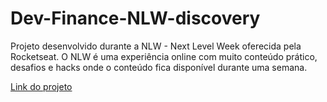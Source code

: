 # Dev-Finance-NLW-discovery
Projeto desenvolvido durante a NLW - Next Level Week oferecida pela Rocketseat. O NLW é uma experiência online com muito conteúdo prático, desafios e hacks onde o conteúdo fica disponível durante uma semana.

<a href="https://joaop-oliver.github.io/Dev-Finance-NLW-discovery/" target="_blank">Link do projeto</a>

